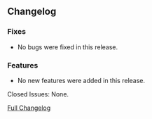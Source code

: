 ## Changelog

### Fixes

- No bugs were fixed in this release.

### Features

- No new features were added in this release.

Closed Issues: None.

[Full Changelog](https://github.com/JamCoreModding/Jamtastic/compare/...)
